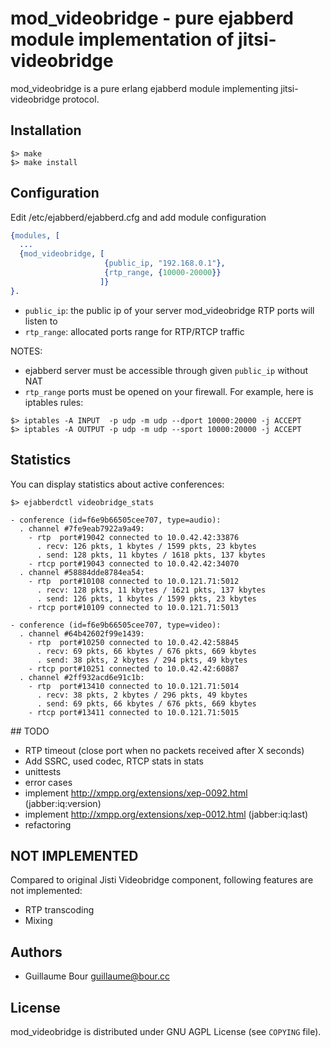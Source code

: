 # mod_videobridge - pure ejabberd module implementation of jitsi-videobridge

mod_videobridge is a pure erlang ejabberd module implementing jitsi-videobridge protocol.


## Installation

```shell
$> make
$> make install
```

## Configuration

Edit /etc/ejabberd/ejabberd.cfg and add module configuration

```erlang
{modules, [
  ...
  {mod_videobridge, [
                     {public_ip, "192.168.0.1"},
                     {rtp_range, {10000-20000}}
                    ]}
}.
```

- `public_ip`: the public ip of your server mod_videobridge RTP ports will listen to
- `rtp_range`: allocated ports range for RTP/RTCP traffic

NOTES:
- ejabberd server must be accessible through given `public_ip` without NAT
- `rtp_range` ports must be opened on your firewall. For example, here is iptables rules:

```shell
$> iptables -A INPUT  -p udp -m udp --dport 10000:20000 -j ACCEPT
$> iptables -A OUTPUT -p udp -m udp --sport 10000:20000 -j ACCEPT
```

## Statistics

You can display statistics about active conferences:
```shell
$> ejabberdctl videobridge_stats

- conference (id=f6e9b66505cee707, type=audio):
  . channel #7fe9eab7922a9a49:
    - rtp  port#19042 connected to 10.0.42.42:33876
      . recv: 126 pkts, 1 kbytes / 1599 pkts, 23 kbytes
      . send: 128 pkts, 11 kbytes / 1618 pkts, 137 kbytes
    - rtcp port#19043 connected to 10.0.42.42:34070
  . channel #58884dde8784ea54:
    - rtp  port#10108 connected to 10.0.121.71:5012
      . recv: 128 pkts, 11 kbytes / 1621 pkts, 137 kbytes
      . send: 126 pkts, 1 kbytes / 1599 pkts, 23 kbytes
    - rtcp port#10109 connected to 10.0.121.71:5013

- conference (id=f6e9b66505cee707, type=video):
  . channel #64b42602f99e1439:
    - rtp  port#10250 connected to 10.0.42.42:58845
      . recv: 69 pkts, 66 kbytes / 676 pkts, 669 kbytes
      . send: 38 pkts, 2 kbytes / 294 pkts, 49 kbytes
    - rtcp port#10251 connected to 10.0.42.42:60887
  . channel #2ff932acd6e91c1b:
    - rtp  port#13410 connected to 10.0.121.71:5014
      . recv: 38 pkts, 2 kbytes / 296 pkts, 49 kbytes
      . send: 69 pkts, 66 kbytes / 676 pkts, 669 kbytes
    - rtcp port#13411 connected to 10.0.121.71:5015
```

## TODO

- RTP timeout (close port when no packets received after X seconds)
- Add SSRC, used codec, RTCP stats in stats
- unittests
- error cases
- implement http://xmpp.org/extensions/xep-0092.html (jabber:iq:version)
- implement http://xmpp.org/extensions/xep-0012.html (jabber:iq:last)
- refactoring


## NOT IMPLEMENTED

Compared to original Jisti Videobridge component, following features are not implemented:
- RTP transcoding
- Mixing

## Authors

- Guillaume Bour <guillaume@bour.cc>

## License

mod_videobridge is distributed under GNU AGPL License (see `COPYING` file).

